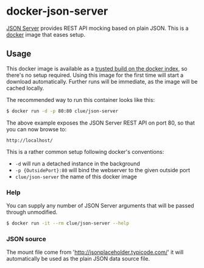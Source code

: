 # docker-json-server

[JSON Server](https://github.com/typicode/json-server) provides REST API mocking based on plain JSON.
This is a [docker](https://www.docker.io) image that eases setup.

## Usage

This docker image is available as a [trusted build on the docker index](https://index.docker.io/u/clue/json-server/),
so there's no setup required.
Using this image for the first time will start a download automatically.
Further runs will be immediate, as the image will be cached locally.

The recommended way to run this container looks like this:

```bash
$ docker run -d -p 80:80 clue/json-server
```

The above example exposes the JSON Server REST API on port 80, so that you can now browse to:

```
http://localhost/
```

This is a rather common setup following docker's conventions:

* `-d` will run a detached instance in the background
* `-p {OutsidePort}:80` will bind the webserver to the given outside port
* `clue/json-server` the name of this docker image

### Help

You can supply any number of JSON Server arguments that will be passed through unmodified.

```bash
$ docker run -it --rm clue/json-server --help
```

### JSON source

The mount file come from 'http://jsonplaceholder.typicode.com/'
it will automatically be used as the plain JSON data source file.
